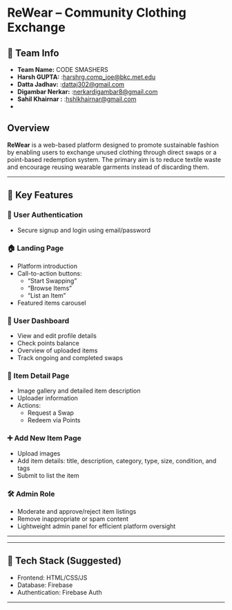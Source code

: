 # ReWear – Community Clothing Exchange



## 👥 Team Info
- **Team Name:** CODE SMASHERS 
- **Harsh GUPTA:** :harshrg.comp_ioe@bkc.met.edu
- **Datta Jadhav:** :dattaj302@gmail.com
- **Digambar Nerkar:** :nerkardigambar8@gmail.com
- **Sahil Khairnar :** :hshlkhairnar@gmail.com 
- 




## Overview
**ReWear** is a web-based platform designed to promote sustainable fashion by enabling users to exchange unused clothing through direct swaps or a point-based redemption system. The primary aim is to reduce textile waste and encourage reusing wearable garments instead of discarding them.

---



## 🌱 Key Features

### 🔐 User Authentication
- Secure signup and login using email/password

### 🏠 Landing Page
- Platform introduction
- Call-to-action buttons:
  - “Start Swapping”
  - “Browse Items”
  - “List an Item”
- Featured items carousel

### 👤 User Dashboard
- View and edit profile details
- Check points balance
- Overview of uploaded items
- Track ongoing and completed swaps

### 🧥 Item Detail Page
- Image gallery and detailed item description
- Uploader information
- Actions:
  - Request a Swap
  - Redeem via Points

### ➕ Add New Item Page
- Upload images
- Add item details: title, description, category, type, size, condition, and tags
- Submit to list the item

### 🛠️ Admin Role
- Moderate and approve/reject item listings
- Remove inappropriate or spam content
- Lightweight admin panel for efficient platform oversight

---

---

## 🚀 Tech Stack (Suggested)
- Frontend: HTML/CSS/JS
- Database: Firebase
- Authentication:  Firebase Auth


---

